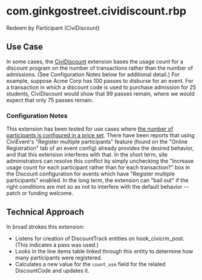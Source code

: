 # com.ginkgostreet.cividiscount.rbp
Redeem by Participant (CiviDiscount)

## Use Case
In some cases, the [CiviDiscount](https://github.com/dlobo/org.civicrm.module.cividiscount/) extension bases the usage
count for a discount program on the number of transactions rather than the number of admissions. (See Configuration
Notes below for additional detail.) For example, suppose Acme Corp has 100 passes to disburse for an event. For a
transaction in which a discount code is used to purchase admission for 25 students, CiviDiscount would show
that 99 passes remain, where we would expect that only 75 passes remain.

### Configuration Notes
This extension has been tested for use cases where [the number of participants is configured in a price
set](https://docs.civicrm.org/user/en/latest/events/complex-event-fees/#creating-a-new-price-field). There have
been reports that using CiviEvent's "Register multiple participants" feature (found on the "Online Registration" tab of an
event config) already provides the desired behavior, and that this extension interferes with that. In the short term, site
administrators can resolve this conflict by simply unchecking the "Increase usage count for each participant rather than
for each transaction?" box in the Discount configuration for events which have "Register multiple participants" enabled.
In the long term, the extension can "bail out" if the right conditions are met so as not to interfere with the default
behavior -- patch or funding welcome.

## Technical Approach
In broad strokes this extension:
* Listens for creation of DiscountTrack entities on hook_civicrm_post. (This indicates a pass was used.)
* Looks in the line items table linked through this entity to determine how many participants were registered.
* Calculates a new value for the `count_use` field for the related DiscountCode and updates it.
